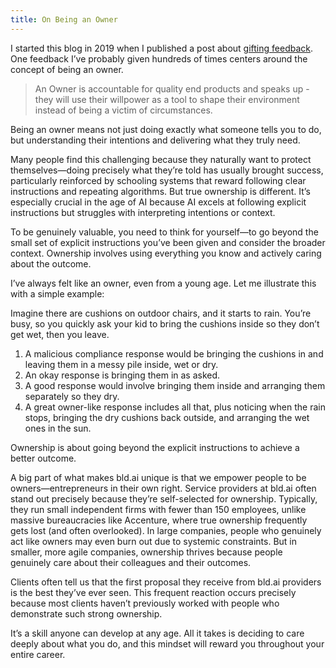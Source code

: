 ```yaml
---
title: On Being an Owner
---
```


I started this blog in 2019 when I published a post about [gifting feedback](https://blog.dannycastonguay.com/team%20health/visit-a-tea-shop-to-gift-feedback/). One feedback I’ve probably given hundreds of times centers around the concept of being an owner.

> An Owner is accountable for quality end products and speaks up - they will use their willpower as a tool to shape their environment instead of being a victim of circumstances.

Being an owner means not just doing exactly what someone tells you to do, but understanding their intentions and delivering what they truly need.

Many people find this challenging because they naturally want to protect themselves—doing precisely what they’re told has usually brought success, particularly reinforced by schooling systems that reward following clear instructions and repeating algorithms. But true ownership is different. It’s especially crucial in the age of AI because AI excels at following explicit instructions but struggles with interpreting intentions or context.

To be genuinely valuable, you need to think for yourself—to go beyond the small set of explicit instructions you’ve been given and consider the broader context. Ownership involves using everything you know and actively caring about the outcome.

I’ve always felt like an owner, even from a young age. Let me illustrate this with a simple example:

Imagine there are cushions on outdoor chairs, and it starts to rain. You’re busy, so you quickly ask your kid to bring the cushions inside so they don’t get wet, then you leave.

1. A malicious compliance response would be bringing the cushions in and leaving them in a messy pile inside, wet or dry.
2. An okay response is bringing them in as asked.
3. A good response would involve bringing them inside and arranging them separately so they dry.
4. A great owner-like response includes all that, plus noticing when the rain stops, bringing the dry cushions back outside, and arranging the wet ones in the sun.

Ownership is about going beyond the explicit instructions to achieve a better outcome.

A big part of what makes bld.ai unique is that we empower people to be owners—entrepreneurs in their own right. Service providers at bld.ai often stand out precisely because they’re self-selected for ownership. Typically, they run small independent firms with fewer than 150 employees, unlike massive bureaucracies like Accenture, where true ownership frequently gets lost (and often overlooked). In large companies, people who genuinely act like owners may even burn out due to systemic constraints. But in smaller, more agile companies, ownership thrives because people genuinely care about their colleagues and their outcomes.

Clients often tell us that the first proposal they receive from bld.ai providers is the best they’ve ever seen. This frequent reaction occurs precisely because most clients haven’t previously worked with people who demonstrate such strong ownership.

It’s a skill anyone can develop at any age. All it takes is deciding to care deeply about what you do, and this mindset will reward you throughout your entire career.